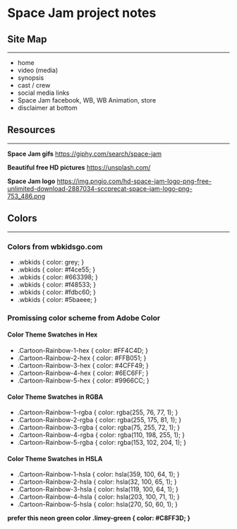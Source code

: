 # Space Jam project notes

## Site Map

---

- home
- video (media)
- synopsis
- cast / crew
- social media links
- Space Jam facebook, WB, WB Animation, store
- disclaimer at bottom

## Resources

---

**Space Jam gifs**
<https://giphy.com/search/space-jam>

**Beautiful free HD pictures**
<https://unsplash.com/>

**Space Jam logo**
<https://img.pngio.com/hd-space-jam-logo-png-free-unlimited-download-2887034-sccprecat-space-jam-logo-png-753_486.png>

## Colors

---

### Colors from wbkidsgo.com 

- .wbkids { color: grey; }
- .wbkids { color: #f4ce55; }
- .wbkids { color: #663398; }
- .wbkids { color: #f48533; }
- .wbkids { color: #fdbc60; }
- .wbkids { color: #5baeee; }

### Promissing color scheme from Adobe Color

#### Color Theme Swatches in Hex

- .Cartoon-Rainbow-1-hex { color: #FF4C4D; }
- .Cartoon-Rainbow-2-hex { color: #FFB051; }
- .Cartoon-Rainbow-3-hex { color: #4CFF49; }
- .Cartoon-Rainbow-4-hex { color: #6EC6FF; }
- .Cartoon-Rainbow-5-hex { color: #9966CC; }

#### Color Theme Swatches in RGBA

- .Cartoon-Rainbow-1-rgba { color: rgba(255, 76, 77, 1); }
- .Cartoon-Rainbow-2-rgba { color: rgba(255, 175, 81, 1); }
- .Cartoon-Rainbow-3-rgba { color: rgba(75, 255, 72, 1); }
- .Cartoon-Rainbow-4-rgba { color: rgba(110, 198, 255, 1); }
- .Cartoon-Rainbow-5-rgba { color: rgba(153, 102, 204, 1); }

#### Color Theme Swatches in HSLA

- .Cartoon-Rainbow-1-hsla { color: hsla(359, 100, 64, 1); }
- .Cartoon-Rainbow-2-hsla { color: hsla(32, 100, 65, 1); }
- .Cartoon-Rainbow-3-hsla { color: hsla(119, 100, 64, 1); }
- .Cartoon-Rainbow-4-hsla { color: hsla(203, 100, 71, 1); }
- .Cartoon-Rainbow-5-hsla { color: hsla(270, 50, 60, 1); }

**prefer this neon green color
.limey-green { color: #C8FF3D; }**
